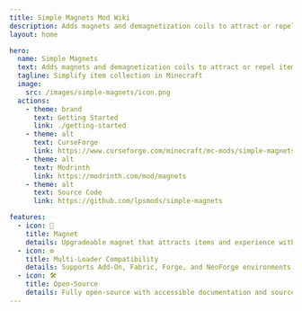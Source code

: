 ```yaml
---
title: Simple Magnets Mod Wiki
description: Adds magnets and demagnetization coils to attract or repel items and experience.
layout: home

hero:
  name: Simple Magnets
  text: Adds magnets and demagnetization coils to attract or repel items and experience.
  tagline: Simplify item collection in Minecraft
  image:
    src: /images/simple-magnets/icon.png
  actions:
    - theme: brand
      text: Getting Started
      link: ./getting-started
    - theme: alt
      text: CurseForge
      link: https://www.curseforge.com/minecraft/mc-mods/simple-magnets2
    - theme: alt
      text: Modrinth
      link: https://modrinth.com/mod/magnets
    - theme: alt
      text: Source Code
      link: https://github.com/lpsmods/simple-magnets

features:
  - icon: 🧲
    title: Magnet
    details: Upgradeable magnet that attracts items and experience within a 5-block radius.
  - icon: ⚙️
    title: Multi-Loader Compatibility
    details: Supports Add-On, Fabric, Forge, and NeoForge environments.
  - icon: 🛠️
    title: Open-Source
    details: Fully open-source with accessible documentation and source code.
---
```


